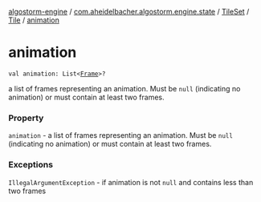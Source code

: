 [algostorm-engine](../../../index.md) / [com.aheidelbacher.algostorm.engine.state](../../index.md) / [TileSet](../index.md) / [Tile](index.md) / [animation](.)

# animation

`val animation: List<`[`Frame`](-frame/index.md)`>?`

a list of frames representing an animation. Must be
`null` (indicating no animation) or must contain at least two frames.

### Property

`animation` - a list of frames representing an animation. Must be
`null` (indicating no animation) or must contain at least two frames.

### Exceptions

`IllegalArgumentException` - if animation is not `null` and
contains less than two frames